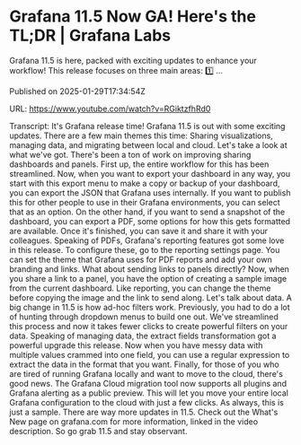 # Grafana 11.5 Now GA! Here&#39;s the TL;DR | Grafana Labs

Grafana 11.5 is here, packed with exciting updates to enhance your workflow! This release focuses on three main areas: 1️⃣ ...

Published on 2025-01-29T17:34:54Z

URL: https://www.youtube.com/watch?v=RGiktzfhRd0

Transcript: It's Grafana release time! Grafana 11.5 is out with
some exciting updates. There are a few main themes this time:
Sharing visualizations, managing data, and migrating between local and cloud.
Let's take a look at what we've got. There's been a ton of work on improving
sharing dashboards and panels. First up, the entire workflow for this
has been streamlined. Now, when you want to export
your dashboard in any way, you start with this export menu to make
a copy or backup of your dashboard, you can export the JSON that
Grafana uses internally. If you want to publish this for
other people to use in their Grafana environments, you can select that
as an option. On the other hand, if you want to send a snapshot of
the dashboard, you can export a PDF, some options for how this gets formatted
are available. Once it's finished, you can save it and share it with
your colleagues. Speaking of PDFs, Grafana's reporting features got some
love in this release. To configure these, go to the reporting settings page. You can set the theme that Grafana
uses for PDF reports and add your own branding and links. What about
sending links to panels directly? Now, when you share a link to a panel, you have the option of creating a
sample image from the current dashboard. Like reporting, you can change the theme before copying
the image and the link to send along. Let's talk about data. A big change in 11.5 is
how ad-hoc filters work. Previously, you had to do a lot of hunting through
dropdown menus to build one out. We've streamlined this process and now
it takes fewer clicks to create powerful filters on your data.
Speaking of managing data, the extract fields transformation
got a powerful upgrade this release. Now when you have messy data with
multiple values crammed into one field, you can use a regular expression to
extract the data in the format that you want. Finally, for those of you who are tired of running
Grafana locally and want to move to the cloud, there's good news. The Grafana Cloud migration tool
now supports all plugins and Grafana alerting as a public preview. This will let you move your entire local
Grafana configuration to the cloud with just a few clicks. As always,
this is just a sample. There are way more updates in 11.5. Check out the What's New page on
grafana.com for more information, linked in the video description.
So go grab 11.5 and stay observant.

